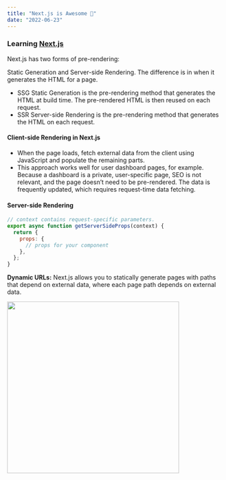 ```yaml
---
title: "Next.js is Awesome 🚀"
date: "2022-06-23"
---
```


### Learning [Next.js](https://nextjs.org/learn/foundations/about-nextjs)

Next.js has two forms of pre-rendering:

Static Generation and Server-side Rendering. The difference is in when it generates the HTML for a page.

- SSG Static Generation is the pre-rendering method that generates the HTML at build time. The pre-rendered HTML is then reused on each request.
- SSR Server-side Rendering is the pre-rendering method that generates the HTML on each request.

#### Client-side Rendering in Next.js

- When the page loads, fetch external data from the client using JavaScript and populate the remaining parts.
- This approach works well for user dashboard pages, for example. Because a dashboard is a private, user-specific page, SEO is not relevant, and the page doesn’t need to be pre-rendered. The data is frequently updated, which requires request-time data fetching.

#### Server-side Rendering

```javascript
// context contains request-specific parameters.
export async function getServerSideProps(context) {
  return {
    props: {
      // props for your component
    },
  };
}
```

**Dynamic URLs:** Next.js allows you to statically generate pages with paths that depend on external data, where each page path depends on external data.

<img src="https://github.com/abhiramready/Habit-System/assets/40287643/0b76edc0-1add-49d4-992d-3b0ef5ef389f"  width="400"/>
